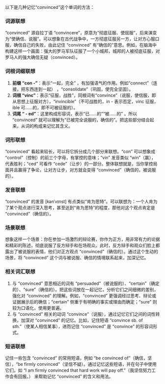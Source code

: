 以下是几种记忆“convinced”这个单词的方法：

### 词源联想
“convinced” 源自拉丁语 “convincere”，原意为“彻底征服、使屈服”，后来演变为“使确信、说服”。可以想象在古代战争中，一方彻底征服另一方，让对方心服口服，确信自己的失败，由此记住 “convinced” 有“确信的”意思。例如，在脑海中构建这样一个画面：强大的罗马军队征服了一个小城邦，城邦的人被彻底征服，对罗马人的强大确信无疑（convinced）。

### 词根词缀联想
1. **前缀 “con -”**：表示“一起，完全” ，有加强语气的作用。例如“connect”（连接，把东西连到一起） ，“consolidate”（巩固，使完全坚固）。
2. **词根 “vinc”**：表示“征服，战胜”，同根词有“convince”（说服，使信服，即从思想上征服对方），“invincible”（不可战胜的，in - 表示否定，vinc 征服，ible 可……的，即不可被征服的）。
3. **词尾 “ - ed”**：这里构成形容词，表示“已……的”“被……的” 。所以 “convinced” 就可以理解为“已被完全说服的，确信的”。把这些部分结合起来，从词的构成来记忆其含义。

### 词形联想
“convinced” 看起来较长，可以将它拆分成几个部分来联想。“con” 可以想象成 “control”（控制）的前三个字母，有掌控的意味；“vin” 发音类似 “win”（赢），代表胜利；“ced” 可看作 “cede”（让步）的一部分。整体联想就是，当你掌控局面并且赢得了争论，让对方让步，对方就会变得 “convinced”（确信的，被说服的）。

### 发音联想
“convinced” 的发音 [kənˈvɪnst] 有点类似“肯为思特”。可以联想为：一个人肯为了某个观点进行深入思考，甚至达到“肯为思特”的程度，那他对这个观点肯定是 “convinced”（确信的）。

### 场景联想
想象这样一个场景：你在参加一场激烈的辩论赛，你作为正方，用非常有力的论据和精彩的陈述，彻底说服了反方辩手和在场观众。此时，反方辩手和观众们脸上都露出了被说服的表情，他们对正方观点 “convinced”（确信的）。通过这个生动的场景，将 “convinced” 这个词与被说服、确信的情境联系起来，加深记忆。

### 相关词汇联想
1. 与 “convinced” 意思相近的词有 “persuaded”（被说服的）、“certain”（确定的）、“sure”（确信的）。把这些词放在一起记忆，分析它们之间细微的差别，强化对 “convinced” 的理解。例如，“convinced” 更强调经过思考、辩论或证据展示后的确信；“certain” 侧重于有明确的事实或理由而确定；“sure” 则较为口语化，使用更普遍。
2. 与 “convinced” 相关的动词 “convince”（说服），通过记忆它们之间的词性转换，加深对 “convinced” 的记忆。比如，记住短语 “convince sb. of sth.”（使某人相信某事），进而记住 “convinced” 是 “convince” 的形容词形式。

### 短语联想
记住一些包含 “convinced” 的常用短语，例如 “be convinced of”（确信，坚信），“be firmly convinced”（坚信不疑）。通过记忆这些短语，并在句子中使用它们，如 “I am firmly convinced that hard work will pay off.”（我坚信努力工作会有回报。） 来帮助记忆 “convinced” 的含义和用法。 